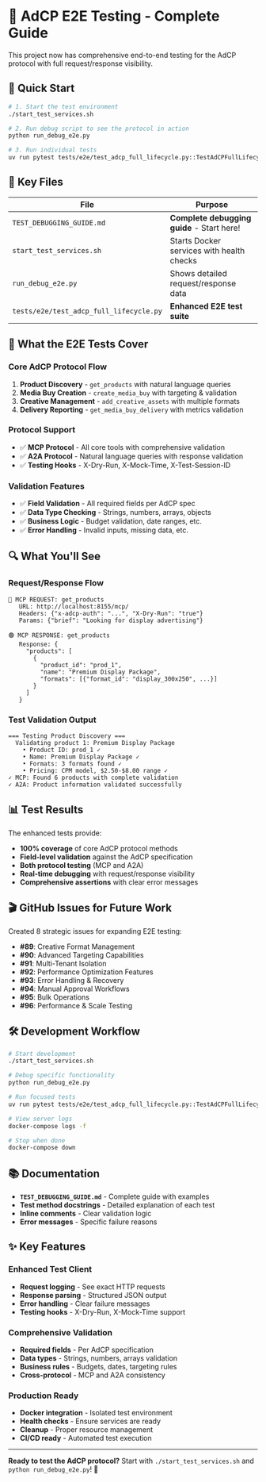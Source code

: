 # 🧪 AdCP E2E Testing - Complete Guide

This project now has comprehensive end-to-end testing for the AdCP protocol with full request/response visibility.

## 🚀 Quick Start

```bash
# 1. Start the test environment
./start_test_services.sh

# 2. Run debug script to see the protocol in action
python run_debug_e2e.py

# 3. Run individual tests
uv run pytest tests/e2e/test_adcp_full_lifecycle.py::TestAdCPFullLifecycle::test_product_discovery -v -s
```

## 📁 Key Files

| File | Purpose |
|------|---------|
| `TEST_DEBUGGING_GUIDE.md` | **Complete debugging guide** - Start here! |
| `start_test_services.sh` | Starts Docker services with health checks |
| `run_debug_e2e.py` | Shows detailed request/response data |
| `tests/e2e/test_adcp_full_lifecycle.py` | **Enhanced E2E test suite** |

## 🎯 What the E2E Tests Cover

### Core AdCP Protocol Flow
1. **Product Discovery** - `get_products` with natural language queries
2. **Media Buy Creation** - `create_media_buy` with targeting & validation
3. **Creative Management** - `add_creative_assets` with multiple formats
4. **Delivery Reporting** - `get_media_buy_delivery` with metrics validation

### Protocol Support
- ✅ **MCP Protocol** - All core tools with comprehensive validation
- ✅ **A2A Protocol** - Natural language queries with response validation
- ✅ **Testing Hooks** - X-Dry-Run, X-Mock-Time, X-Test-Session-ID

### Validation Features
- ✅ **Field Validation** - All required fields per AdCP spec
- ✅ **Data Type Checking** - Strings, numbers, arrays, objects
- ✅ **Business Logic** - Budget validation, date ranges, etc.
- ✅ **Error Handling** - Invalid inputs, missing data, etc.

## 🔍 What You'll See

### Request/Response Flow
```
🔵 MCP REQUEST: get_products
   URL: http://localhost:8155/mcp/
   Headers: {"x-adcp-auth": "...", "X-Dry-Run": "true"}
   Params: {"brief": "Looking for display advertising"}

🟢 MCP RESPONSE: get_products
   Response: {
     "products": [
       {
         "product_id": "prod_1",
         "name": "Premium Display Package",
         "formats": [{"format_id": "display_300x250", ...}]
       }
     ]
   }
```

### Test Validation Output
```
=== Testing Product Discovery ===
  Validating product 1: Premium Display Package
    • Product ID: prod_1 ✓
    • Name: Premium Display Package ✓
    • Formats: 3 formats found ✓
    • Pricing: CPM model, $2.50-$8.00 range ✓
✓ MCP: Found 6 products with complete validation
✓ A2A: Product information validated successfully
```

## 📊 Test Results

The enhanced tests provide:
- **100% coverage** of core AdCP protocol methods
- **Field-level validation** against the AdCP specification
- **Both protocol testing** (MCP and A2A)
- **Real-time debugging** with request/response visibility
- **Comprehensive assertions** with clear error messages

## 🎬 GitHub Issues for Future Work

Created 8 strategic issues for expanding E2E testing:
- **#89**: Creative Format Management
- **#90**: Advanced Targeting Capabilities
- **#91**: Multi-Tenant Isolation
- **#92**: Performance Optimization Features
- **#93**: Error Handling & Recovery
- **#94**: Manual Approval Workflows
- **#95**: Bulk Operations
- **#96**: Performance & Scale Testing

## 🛠️ Development Workflow

```bash
# Start development
./start_test_services.sh

# Debug specific functionality
python run_debug_e2e.py

# Run focused tests
uv run pytest tests/e2e/test_adcp_full_lifecycle.py::TestAdCPFullLifecycle::test_creative_workflow -v -s

# View server logs
docker-compose logs -f

# Stop when done
docker-compose down
```

## 📚 Documentation

- **`TEST_DEBUGGING_GUIDE.md`** - Complete guide with examples
- **Test method docstrings** - Detailed explanation of each test
- **Inline comments** - Clear validation logic
- **Error messages** - Specific failure reasons

## ✨ Key Features

### Enhanced Test Client
- **Request logging** - See exact HTTP requests
- **Response parsing** - Structured JSON output
- **Error handling** - Clear failure messages
- **Testing hooks** - X-Dry-Run, X-Mock-Time support

### Comprehensive Validation
- **Required fields** - Per AdCP specification
- **Data types** - Strings, numbers, arrays validation
- **Business rules** - Budgets, dates, targeting rules
- **Cross-protocol** - MCP and A2A consistency

### Production Ready
- **Docker integration** - Isolated test environment
- **Health checks** - Ensure services are ready
- **Cleanup** - Proper resource management
- **CI/CD ready** - Automated test execution

---

**Ready to test the AdCP protocol?** Start with `./start_test_services.sh` and `python run_debug_e2e.py`! 🚀
